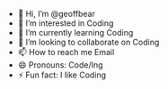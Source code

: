 - 👋 Hi, I’m @geoffbear
- 👀 I’m interested in Coding
- 🌱 I’m currently learning Coding
- 💞️ I’m looking to collaborate on Coding
- 📫 How to reach me Email
- 😄 Pronouns: Code/Ing
- ⚡ Fun fact: I like Coding

<!---
geoffbear/geoffbear is a ✨ special ✨ repository because its `README.md` (this file) appears on your GitHub profile.
You can click the Preview link to take a look at your changes.
--->
